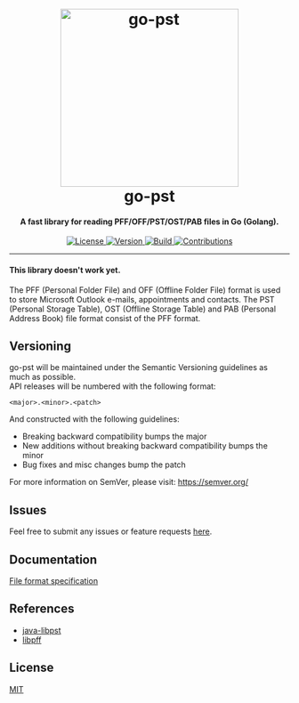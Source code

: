 <h1 align="center">
  <br>
  <a href="https://github.com/mooijtech/go-pst"><img src="https://i.imgur.com/qE8QsP6.png" alt="go-pst" width="320"></a>
  <br>
  go-pst
  <br>
</h1>

<h4 align="center">A fast library for reading PFF/OFF/PST/OST/PAB files in Go (Golang).</h4>

<p align="center">
  <a href="https://github.com/mooijtech/go-pst/blob/master/LICENSE.txt" target="_blank">
      <img src="https://img.shields.io/badge/license-MIT-199473?style=flat-square" alt="License">
  </a>
  <a href="https://github.com/mooijtech/go-pst" target="_blank">
    <img src="https://img.shields.io/badge/version-0.0.1-4D7CFE?style=flat-square" alt="Version">
  </a>
  <a href="https://travis-ci.org/github/mooijtech/go-pst" target="_blank">
    <img src="https://img.shields.io/travis/mooijtech/go-pst/master?style=flat-square" alt="Build">
  </a>
  <a href="https://github.com/mooijtech/go-pst" target="_blank">
      <img src="https://img.shields.io/badge/contributions-welcome-9446ED?style=flat-square" alt="Contributions">
  </a>
</p>

---

#### This library doesn't work yet.
The PFF (Personal Folder File) and OFF (Offline Folder File) format is used to store Microsoft Outlook e-mails, appointments and contacts. 
The PST (Personal Storage Table), OST (Offline Storage Table) and PAB (Personal Address Book) file format consist of the PFF format.

## Versioning

go-pst will be maintained under the Semantic Versioning guidelines as much as possible. <br/>
API releases will be numbered with the following format:
```
<major>.<minor>.<patch>
```

And constructed with the following guidelines:
- Breaking backward compatibility bumps the major
- New additions without breaking backward compatibility bumps the minor
- Bug fixes and misc changes bump the patch

For more information on SemVer, please visit: https://semver.org/

## Issues

Feel free to submit any issues or feature requests [here](https://github.com/mooijtech/go-pst/issues).

## Documentation

[File format specification](https://github.com/mooijtech/go-pst/tree/master/docs)

## References

- [java-libpst](https://github.com/rjohnsondev/java-libpst)
- [libpff](https://github.com/libyal/libpff)

## License

[MIT](https://github.com/mooijtech/go-pst/blob/master/LICENSE.txt)
